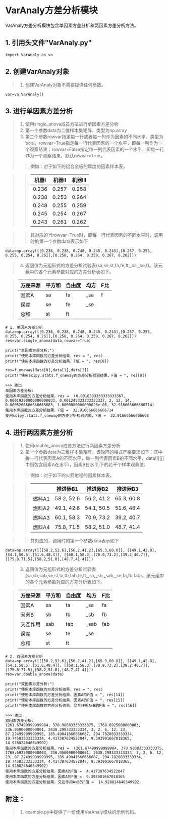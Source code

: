 # VarAnaly方差分析模块
   
   VarAnaly方差分析模块包含单因素方差分析和两因素方差分析方法。
   
   ## 1. 引用头文件"VarAnaly.py"
    import VarAnaly as va
   
   ## 2. 创建VarAnaly对象
   > 1. 创建VarAnaly对象不需要提供任何参数。
   
    var=va.VarAnaly()

   ## 3. 进行单因素方差分析
   > 1. 使用single_anova成员方法进行单因素方差分析
   > 2. 第一个参数data为二维样本集矩阵，类型为np.array
   > 3. 第二个参数rowvar指定每一行或者每一列作为因素的不同水平，类型为bool。rowvar=True指定每一行代表因素的一个水平，即每一列作为一个观察结果；rowvar=False指定每一列代表因素的一个水平，即每一行作为一个观察结果，默认rowvar=True。
   >> 例如：对于如下的铝合金板的厚度的因素样本表。
   
   >> | 机器I | 机器II | 机器III |
   >> | ----- | ----- | ----- |
   >> | 0.236 | 0.257 | 0.258 |
   >> | 0.238 | 0.253 | 0.264 |
   >> | 0.248 | 0.255 | 0.259 |
   >> | 0.245 | 0.254 | 0.267 |
   >> | 0.243 | 0.261 | 0.262 |
   
   >> 其对应的当rowvar=True时，即每一行代表因素的不同水平时，调用时的第一个参数data表示如下
   
    data=np.array([[0.236, 0.238, 0.248, 0.245, 0.243],[0.257, 0.253, 0.255, 0.254, 0.261],[0.258, 0.264, 0.259, 0.267, 0.262]])
    
   > 4. 返回值为元组形式的方差分析试验表(sa,se,st,fa,fe,ft,\_sa,\_se,f)。该元组中的各个元素参数对应的方差分析表如下。
   
   > | 方差来源 | 平方和 | 自由度 | 均方 | F比 |
   > | ------ | ------ | ------ | ------ | ------ |
   > | 因素A | sa | fa | \_sa | f |
   > | 误差 | se | fe | \_se |  |
   > | 总和 | st | ft |  |  | 
   
    # 1. 单因素方差分析
    data=np.array([[0.236, 0.238, 0.248, 0.245, 0.243],[0.257, 0.253, 0.255, 0.254, 0.261],[0.258, 0.264, 0.259, 0.267, 0.262]])
    res=var.single_anova(data,rowvar=True)
    
    print("单因素方差分析:")
    print("使用本库函数的方差分析结果，res = ", res)
    print("使用本库函数的方差分析结果，F值 = ", res[8])
    
    res=f_oneway(data[0],data[1],data[2])
    print("使用scipy.stats.f_oneway的方差分析检验结果，F值 = ", res[0])
    
    >>> 输出
    单因素方差分析:
    使用本库函数的方差分析结果，res =  (0.0010533333333333367, 0.00019200000000000033, 0.001245333333333337, 2, 12, 14,      0.0005266666666666683, 1.6000000000000026e-05, 32.916666666666714)
    使用本库函数的方差分析结果，F值 =  32.916666666666714
    使用scipy.stats.f_oneway的方差分析检验结果，F值 =  32.91666666666668
    
    
   ## 4. 进行两因素方差分析
   > 1. 使用double_anova成员方法进行两因素方差分析
   > 2. 第一个参数data为三维样本集矩阵，该矩阵的格式严格要求如下：其中每一行代表因素A的不同水平，每一列代表因素B的不同水平，data[i][j]中则包含因素A在水平i，因素B在水平j下的若干个样本观察值。
   >> 例如：对于如下的火箭射程的因素样本表。
   
   >> |       | 推进器B1 | 推进器B2 | 推进器B3 |
   >> | ------ | ---------- | ---------- | ---------- |
   >> | 燃料A1 | 58.2, 52.6 | 56.2, 41.2 | 65.3, 60.8 |
   >> | 燃料A2 | 49.1, 42.8 | 54.1, 50.5 | 51.6, 48.4 |
   >> | 燃料A3 | 60.1, 58.3 | 70.9, 73.2 | 39.2, 40.7 |
   >> | 燃料A4 | 75.8, 71.5 | 58.2, 51.0 | 48.7, 41.4 |
   
   >> 其对应的，调用时的第一个参数data表示如下
   
    data=np.array([[[58.2,52.6],[56.2,41.2],[65.3,60.8]], [[49.1,42.8],[54.1,50.5],[51.6,48.4]], [[60.1,58.3],[70.9,73.2],[39.2,40.7]], [[75.8,71.5],[58.2,51.0],[48.7,41.4]]])
    
   > 3. 返回值为元组形式的方差分析试验表(sa,sb,sab,se,st,ta,tb,tab,te,tt,\_sa,\_sb,\_sab,\_se,fa,fb,fab)。该元组中的各个元素参数对应的方差分析表如下。
   
   > | 方差来源 | 平方和 | 自由度 | 均方 | F比 |
   > | ------ | ------ | ------ | ------ | ------ |
   > | 因素A | sa | ta | \_sa | fa |
   > | 因素B | sb | tb | \_sb | fb |
   > | 交互作用 | sab | tab | \_sab | fab |
   > | 误差 | se | te | \_se |  |
   > | 总和 | st | tt |  |  | 
   
    # 2. 双因素方差分析
    data=np.array([[[58.2,52.6],[56.2,41.2],[65.3,60.8]], [[49.1,42.8],[54.1,50.5],[51.6,48.4]], [[60.1,58.3],[70.9,73.2],[39.2,40.7]], [[75.8,71.5],[58.2,51.0],[48.7,41.4]]])
    res=var.double_anova(data)

    print("双因素方差分析:")
    print("使用本库函数的方差分析结果，res = ", res)
    print("使用本库函数的方差分析结果，因素A的F值 = ", res[14])
    print("使用本库函数的方差分析结果，因素A的F值 = ", res[15])
    print("使用本库函数的方差分析结果，交互作用A×B的F值 = ", res[16])
    
    >>> 输出
    双因素方差分析:
    (261.67499999999984, 370.98083333333375, 1768.6925000000003, 236.9500000000001, 2638.298333333334, 3, 2, 6, 12, 23, 87.22499999999995, 185.49041666666687, 294.7820833333334, 19.74583333333334, 4.417387634522047, 9.393901667018365, 14.928824646549902)
    使用本库函数的方差分析结果，res =  (261.67499999999984, 370.98083333333375, 1768.6925000000003, 236.9500000000001, 2638.298333333334, 3, 2, 6, 12, 23, 87.22499999999995, 185.49041666666687, 294.7820833333334, 19.74583333333334, 4.417387634522047, 9.393901667018365, 14.928824646549902)
    使用本库函数的方差分析结果，因素A的F值 =  4.417387634522047
    使用本库函数的方差分析结果，因素A的F值 =  9.393901667018365
    使用本库函数的方差分析结果，交互作用A×B的F值 =  14.928824646549902
   
   ## 附注：
   > 1. example.py中提供了一份使用VarAnaly模块的示例代码。
